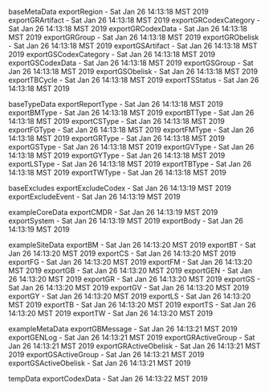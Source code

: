 

baseMetaData
exportRegion - Sat Jan 26 14:13:18 MST 2019
exportGRArtifact - Sat Jan 26 14:13:18 MST 2019
exportGRCodexCategory - Sat Jan 26 14:13:18 MST 2019
exportGRCodexData - Sat Jan 26 14:13:18 MST 2019
exportGRGroup - Sat Jan 26 14:13:18 MST 2019
exportGRObelisk - Sat Jan 26 14:13:18 MST 2019
exportGSArtifact - Sat Jan 26 14:13:18 MST 2019
exportGSCodexCategory - Sat Jan 26 14:13:18 MST 2019
exportGSCodexData - Sat Jan 26 14:13:18 MST 2019
exportGSGroup - Sat Jan 26 14:13:18 MST 2019
exportGSObelisk - Sat Jan 26 14:13:18 MST 2019
exportTBCycle - Sat Jan 26 14:13:18 MST 2019
exportTSStatus - Sat Jan 26 14:13:18 MST 2019

baseTypeData
exportReportType - Sat Jan 26 14:13:18 MST 2019
exportBMType - Sat Jan 26 14:13:18 MST 2019
exportBTType - Sat Jan 26 14:13:18 MST 2019
exportCSType - Sat Jan 26 14:13:18 MST 2019
exportFGType - Sat Jan 26 14:13:18 MST 2019
exportFMType - Sat Jan 26 14:13:18 MST 2019
exportGRType - Sat Jan 26 14:13:18 MST 2019
exportGSType - Sat Jan 26 14:13:18 MST 2019
exportGVType - Sat Jan 26 14:13:18 MST 2019
exportGYType - Sat Jan 26 14:13:18 MST 2019
exportLSType - Sat Jan 26 14:13:18 MST 2019
exportTBType - Sat Jan 26 14:13:18 MST 2019
exportTWType - Sat Jan 26 14:13:18 MST 2019

baseExcludes
exportExcludeCodex - Sat Jan 26 14:13:19 MST 2019
exportExcludeEvent - Sat Jan 26 14:13:19 MST 2019

exampleCoreData
exportCMDR - Sat Jan 26 14:13:19 MST 2019
exportSystem - Sat Jan 26 14:13:19 MST 2019
exportBody - Sat Jan 26 14:13:19 MST 2019

exampleSiteData
exportBM - Sat Jan 26 14:13:20 MST 2019
exportBT - Sat Jan 26 14:13:20 MST 2019
exportCS - Sat Jan 26 14:13:20 MST 2019
exportFG - Sat Jan 26 14:13:20 MST 2019
exportFM - Sat Jan 26 14:13:20 MST 2019
exportGB - Sat Jan 26 14:13:20 MST 2019
exportGEN - Sat Jan 26 14:13:20 MST 2019
exportGR - Sat Jan 26 14:13:20 MST 2019
exportGS - Sat Jan 26 14:13:20 MST 2019
exportGV - Sat Jan 26 14:13:20 MST 2019
exportGY - Sat Jan 26 14:13:20 MST 2019
exportLS - Sat Jan 26 14:13:20 MST 2019
exportTB - Sat Jan 26 14:13:20 MST 2019
exportTS - Sat Jan 26 14:13:20 MST 2019
exportTW - Sat Jan 26 14:13:20 MST 2019

exampleMetaData
exportGBMessage - Sat Jan 26 14:13:21 MST 2019
exportGENLog - Sat Jan 26 14:13:21 MST 2019
exportGRActiveGroup - Sat Jan 26 14:13:21 MST 2019
exportGRActiveObelisk - Sat Jan 26 14:13:21 MST 2019
exportGSActiveGroup - Sat Jan 26 14:13:21 MST 2019
exportGSActiveObelisk - Sat Jan 26 14:13:21 MST 2019

tempData
exportCodexData - Sat Jan 26 14:13:22 MST 2019
